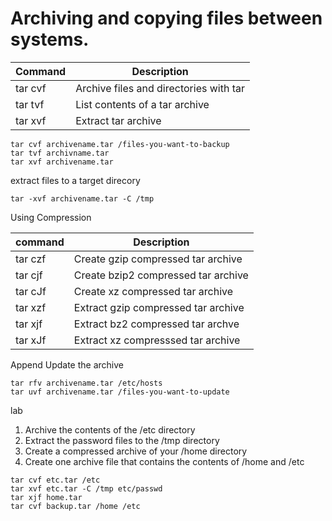 # Archiving and copying files between systems.

Command | Description 
--------|------------
tar cvf |Archive files and directories with tar
tar tvf |List contents of a tar archive
tar xvf |Extract tar archive

```
tar cvf archivename.tar /files-you-want-to-backup
tar tvf archivname.tar
tar xvf archivename.tar
```
extract files to a target direcory
```
tar -xvf archivename.tar -C /tmp
```

Using Compression

command | Description
--------|------------
tar czf |Create gzip compressed tar archive
tar cjf |Create bzip2 compressed tar archive
tar cJf |Create xz compressed tar archive
tar xzf |Extract gzip compressed tar archive
tar xjf |Extract bz2 compressed tar archve
tar xJf |Extract xz compresssed tar archive

Append Update the archive

```
tar rfv archivename.tar /etc/hosts
tar uvf archivename.tar /files-you-want-to-update
```

lab

1. Archive the contents of the /etc directory
2. Extract the password files to the /tmp directory
3. Create a compressed archive of your /home directory
4. Create one archive file that contains the contents of /home and /etc

```
tar cvf etc.tar /etc
tar xvf etc.tar -C /tmp etc/passwd
tar xjf home.tar 
tar cvf backup.tar /home /etc
```
